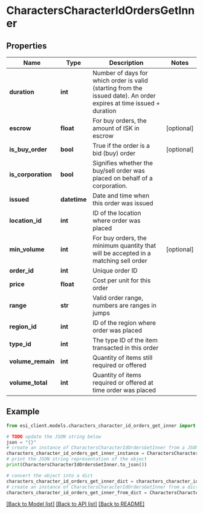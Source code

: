# CharactersCharacterIdOrdersGetInner


## Properties

Name | Type | Description | Notes
------------ | ------------- | ------------- | -------------
**duration** | **int** | Number of days for which order is valid (starting from the issued date). An order expires at time issued + duration | 
**escrow** | **float** | For buy orders, the amount of ISK in escrow | [optional] 
**is_buy_order** | **bool** | True if the order is a bid (buy) order | [optional] 
**is_corporation** | **bool** | Signifies whether the buy/sell order was placed on behalf of a corporation. | 
**issued** | **datetime** | Date and time when this order was issued | 
**location_id** | **int** | ID of the location where order was placed | 
**min_volume** | **int** | For buy orders, the minimum quantity that will be accepted in a matching sell order | [optional] 
**order_id** | **int** | Unique order ID | 
**price** | **float** | Cost per unit for this order | 
**range** | **str** | Valid order range, numbers are ranges in jumps | 
**region_id** | **int** | ID of the region where order was placed | 
**type_id** | **int** | The type ID of the item transacted in this order | 
**volume_remain** | **int** | Quantity of items still required or offered | 
**volume_total** | **int** | Quantity of items required or offered at time order was placed | 

## Example

```python
from esi_client.models.characters_character_id_orders_get_inner import CharactersCharacterIdOrdersGetInner

# TODO update the JSON string below
json = "{}"
# create an instance of CharactersCharacterIdOrdersGetInner from a JSON string
characters_character_id_orders_get_inner_instance = CharactersCharacterIdOrdersGetInner.from_json(json)
# print the JSON string representation of the object
print(CharactersCharacterIdOrdersGetInner.to_json())

# convert the object into a dict
characters_character_id_orders_get_inner_dict = characters_character_id_orders_get_inner_instance.to_dict()
# create an instance of CharactersCharacterIdOrdersGetInner from a dict
characters_character_id_orders_get_inner_from_dict = CharactersCharacterIdOrdersGetInner.from_dict(characters_character_id_orders_get_inner_dict)
```
[[Back to Model list]](../README.md#documentation-for-models) [[Back to API list]](../README.md#documentation-for-api-endpoints) [[Back to README]](../README.md)


